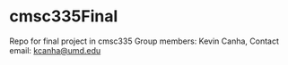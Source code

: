 # cmsc335Final
Repo for final project in cmsc335
Group members: Kevin Canha, 
Contact email: kcanha@umd.edu
